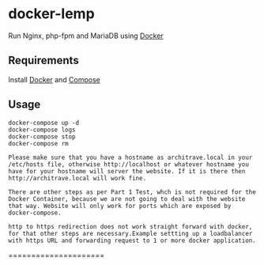 # docker-lemp

Run Nginx, php-fpm and MariaDB using [Docker]

## Requirements
Install [Docker] and [Compose]

## Usage
```
docker-compose up -d
docker-compose logs
docker-compose stop
docker-compose rm
```

```
Please make sure that you have a hostname as architrave.local in your /etc/hosts file, otherwise http://localhost or whatever hostname you have for your hostname will server the website. If it is there then http://architrave.local will work fine.

There are other steps as per Part 1 Test, whch is not required for the Docker Container, because we are not going to deal with the website that way. Website will only work for ports which are exposed by docker-compose.

http to https redirection does not work straight forward with docker, for that other steps are necessary.Example settting up a loadbalancer with https URL and forwarding request to 1 or more docker application.
```

=====================

[Docker]:                      https://www.docker.io/
[Compose]:                     http://docs.docker.com/compose/install/
